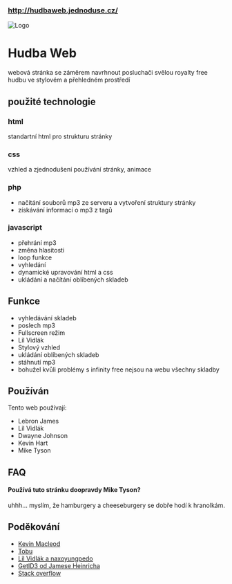 
### http://hudbaweb.jednoduse.cz/
![Logo](https://cdn.discordapp.com/attachments/1059406496846331957/1245477994923823135/velke_logo.png?ex=666ab185&is=66696005&hm=a8744e2823d3d98013695b003c44fa965f0a477747ba2be3670a15bafa036de6&)


# Hudba Web

webová stránka se záměrem navrhnout posluchači svělou royalty free hudbu ve stylovém a přehledném prostředí
## použité technologie

### html
standartní html pro strukturu stránky
### css
vzhled a zjednodušení používání stránky, animace
### php
- načítání souborů mp3 ze serveru a vytvoření struktury stránky
- získávání informací o mp3 z tagů
### javascript
- přehrání mp3
- změna hlasitosti
- loop funkce
- vyhledání
- dynamické upravování html a css
- ukládání a načítání oblíbených skladeb
## Funkce
- vyhledávání skladeb
- poslech mp3
- Fullscreen režim
- Lil Vidlák
- Stylový vzhled
- ukládání oblíbených skladeb
- stáhnutí mp3
- bohužel kvůli problémy s infinity free nejsou na webu všechny skladby

## Používán

Tento web používají:

- Lebron James
- Lil Vidlák
- Dwayne Johnson
- Kevin Hart
- Mike Tyson

## FAQ

#### Používá tuto stránku doopravdy Mike Tyson?

uhhh... myslím, že hamburgery a cheeseburgery se dobře hodí k hranolkám.
## Poděkování

 - [Kevin Macleod](https://www.youtube.com/@incompetech_kmac)
 - [Tobu](https://www.youtube.com/@tobuofficial)
 - [Lil Vidlák a naxoyungpedo](https://www.youtube.com/channel/UC9LmQmhp6p1-w1fjlfbo3qw)
 - [GetID3 od Jamese Heinricha](https://github.com/JamesHeinrich/getID3)
 - [Stack overflow](https://stackoverflow.com/)



